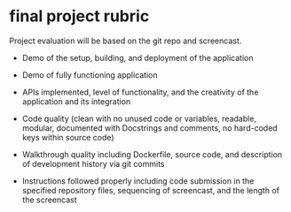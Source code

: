 # final project rubric

Project evaluation will be based on the git repo and screencast.

* Demo of the setup, building, and deployment of the application

* Demo of fully functioning application

* APIs implemented, level of functionality, and the creativity of the application and its integration

* Code quality (clean with no unused code or variables, readable, modular, documented with Docstrings and comments, no hard-coded keys within source code)

* Walkthrough quality including Dockerfile, source code, and description of development history via git commits

* Instructions followed properly including code submission in the specified repository files, sequencing of screencast, and the length of the screencast
